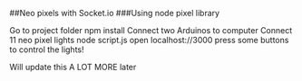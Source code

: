##Neo pixels with Socket.io
###Using node pixel library

Go to project folder
npm install
Connect two Arduinos to computer
Connect 11 neo pixel lights
node script.js
open localhost://3000
press some buttons to control the lights!

Will update this A LOT MORE later
